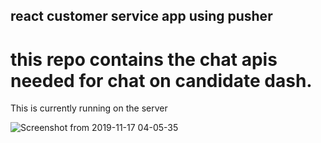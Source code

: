 ## react customer service app using pusher


# this repo contains the chat apis needed for chat on candidate dash.
This is currently running on the server

![Screenshot from 2019-11-17 04-05-35](https://user-images.githubusercontent.com/31445077/69000151-3fdfe600-08f1-11ea-8729-99e2e5dcdea3.png)
